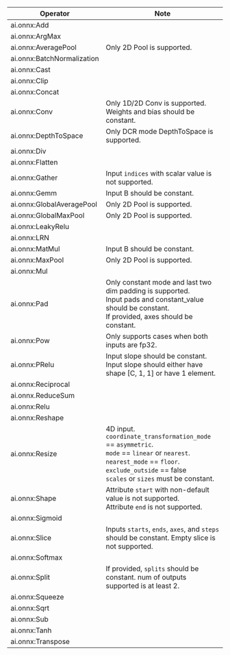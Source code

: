 <!--
Keep in sync with doco generated from /docs/execution-providers/CoreML-ExecutionProvider.md on the gh_pages branch
-->

| Operator                   | Note                                                                                                                                                                                                         |
| -------------------------- | ------------------------------------------------------------------------------------------------------------------------------------------------------------------------------------------------------------ |
| ai.onnx:Add                |                                                                                                                                                                                                              |
| ai.onnx:ArgMax             |                                                                                                                                                                                                              |
| ai.onnx:AveragePool        | Only 2D Pool is supported.                                                                                                                                                                                   |
| ai.onnx:BatchNormalization |                                                                                                                                                                                                              |
| ai.onnx:Cast               |                                                                                                                                                                                                              |
| ai.onnx:Clip               |                                                                                                                                                                                                              |
| ai.onnx:Concat             |                                                                                                                                                                                                              |
| ai.onnx:Conv               | Only 1D/2D Conv is supported.<br/>Weights and bias should be constant.                                                                                                                                       |
| ai.onnx:DepthToSpace       | Only DCR mode DepthToSpace is supported.                                                                                                                                                                     |
| ai.onnx:Div                |                                                                                                                                                                                                              |
| ai.onnx:Flatten            |                                                                                                                                                                                                              |
| ai.onnx:Gather             | Input `indices` with scalar value is not supported.                                                                                                                                                          |
| ai.onnx:Gemm               | Input B should be constant.                                                                                                                                                                                  |
| ai.onnx:GlobalAveragePool  | Only 2D Pool is supported.                                                                                                                                                                                   |
| ai.onnx:GlobalMaxPool      | Only 2D Pool is supported.                                                                                                                                                                                   |
| ai.onnx:LeakyRelu          |                                                                                                                                                                                                              |
| ai.onnx:LRN                |                                                                                                                                                                                                              |
| ai.onnx:MatMul             | Input B should be constant.                                                                                                                                                                                  |
| ai.onnx:MaxPool            | Only 2D Pool is supported.                                                                                                                                                                                   |
| ai.onnx:Mul                |                                                                                                                                                                                                              |
| ai.onnx:Pad                | Only constant mode and last two dim padding is supported.<br/>Input pads and constant_value should be constant.<br/>If provided, axes should be constant.                                                    |
| ai.onnx:Pow                | Only supports cases when both inputs are fp32.                                                                                                                                                               |
| ai.onnx:PRelu              | Input slope should be constant.<br/>Input slope should either have shape [C, 1, 1] or have 1 element.                                                                                                        |
| ai.onnx:Reciprocal         |                                                                                                                                                                                                              |
| ai.onnx.ReduceSum          |                                                                                                                                                                                                              |
| ai.onnx:Relu               |                                                                                                                                                                                                              |
| ai.onnx:Reshape            |                                                                                                                                                                                                              |
| ai.onnx:Resize             | 4D input.<br/>`coordinate_transformation_mode` == `asymmetric`.<br/>`mode` == `linear` or `nearest`.<br/>`nearest_mode` == `floor`.<br/>`exclude_outside` == false<br/>`scales` or `sizes` must be constant. |
| ai.onnx:Shape              | Attribute `start` with non-default value is not supported.<br/>Attribute `end` is not supported.                                                                                                             |
| ai.onnx:Sigmoid            |                                                                                                                                                                                                              |
| ai.onnx:Slice              | Inputs `starts`, `ends`, `axes`, and `steps` should be constant. Empty slice is not supported.                                                                                                               |
| ai.onnx:Softmax            |                                                                                                                                                                                                              |
| ai.onnx:Split              | If provided, `splits` should be constant. num of outputs supported is at least 2.                                                                                                                            |
| ai.onnx:Squeeze            |                                                                                                                                                                                                              |
| ai.onnx:Sqrt               |                                                                                                                                                                                                              |
| ai.onnx:Sub                |                                                                                                                                                                                                              |
| ai.onnx:Tanh               |                                                                                                                                                                                                              |
| ai.onnx:Transpose          |                                                                                                                                                                                                              |
